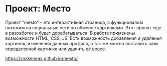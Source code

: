 # Проект: Место

Проект "mesto" - это интерактивная страница, с функционалом похожим на социальные сети по обменне картинками. Этот проект еще в разработке и будет дорабатываться.
В работе применены возможности HTML, CSS, JS. Есть возможность добавления и удаления картинок, изменения данных профиля, а так же можно поставить лайк определенной
картинке или удалить её вовсе.

https://snakeneax.github.io/mesto/

